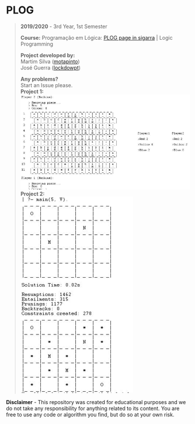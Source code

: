 # PLOG

> **2019/2020** - 3rd Year, 1st Semester	
>	
> **Course:** Programação em Lógica: [PLOG page in sigarra](https://sigarra.up.pt/feup/en/ucurr_geral.ficha_uc_view?pv_ocorrencia_id=272714) | Logic Programming
>	
> **Project developed by:**\
> Martim Silva ([motapinto](https://github.com/motapinto))\
> José Guerra ([lockdowpt](https://github.com/lockdowpt))
>
> **Any problems?**\
> Start an Issue please.\
> **Project 1:**\
> ![Project 1](/Projects/Project1/img/proj1.JPG)
> **Project 2:**\
> ![Project 2](/Projects/Project2/img/proj2.JPG)

**Disclaimer** - This repository was created for educational purposes and we do not take any responsibility for anything related to its content. You are free to use any code or algorithm you find, but do so at your own risk.
